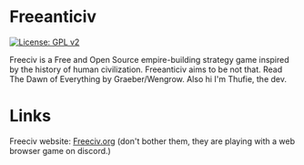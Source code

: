 Freeanticiv
=======

[![License: GPL v2](https://img.shields.io/badge/License-GPL%20v2-blue.svg)](https://www.gnu.org/licenses/old-licenses/gpl-2.0.en.html)

Freeciv is a Free and Open Source empire-building strategy game inspired by the history of human civilization. Freeanticiv aims to be not that. Read The Dawn of Everything by Graeber/Wengrow. Also hi I'm Thufie, the dev.

Links
=====
Freeciv website: [Freeciv.org](http://www.freeciv.org/) (don't bother them, they are playing with a web browser game on discord.) 

